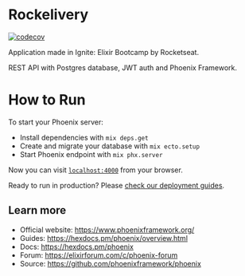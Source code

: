 # Rockelivery

[![codecov](https://codecov.io/gh/cauabernardino/rockelivery/branch/main/graph/badge.svg?token=KMHU4DU6OF)](https://codecov.io/gh/cauabernardino/rockelivery)

Application made in Ignite: Elixir Bootcamp by Rocketseat.

REST API with Postgres database, JWT auth and Phoenix Framework.


# How to Run
To start your Phoenix server:

  * Install dependencies with `mix deps.get`
  * Create and migrate your database with `mix ecto.setup`
  * Start Phoenix endpoint with `mix phx.server`

Now you can visit [`localhost:4000`](http://localhost:4000) from your browser.

Ready to run in production? Please [check our deployment guides](https://hexdocs.pm/phoenix/deployment.html).

## Learn more

  * Official website: https://www.phoenixframework.org/
  * Guides: https://hexdocs.pm/phoenix/overview.html
  * Docs: https://hexdocs.pm/phoenix
  * Forum: https://elixirforum.com/c/phoenix-forum
  * Source: https://github.com/phoenixframework/phoenix
